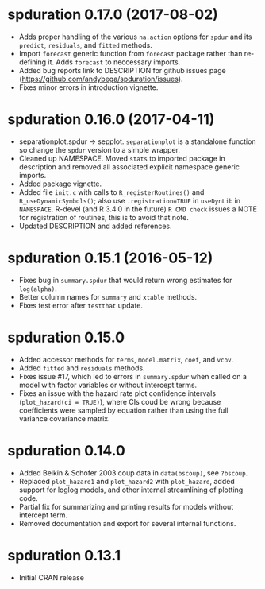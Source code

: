 # spduration 0.17.0 (2017-08-02)

* Adds proper handling of the various `na.action` options for `spdur` and its `predict`, `residuals`, and `fitted` methods. 
* Import `forecast` generic function from `forecast` package rather than re-defining it. Adds `forecast` to neccessary imports. 
* Added bug reports link to DESCRIPTION for github issues page (https://github.com/andybega/spduration/issues). 
* Fixes minor errors in introduction vignette. 

# spduration 0.16.0 (2017-04-11)

* separationplot.spdur -> sepplot. `separationplot` is a standalone function so change the `spdur` version to a simple wrapper. 
* Cleaned up NAMESPACE. Moved `stats` to imported package in description and removed all associated explicit namespace generic imports. 
* Added package vignette.
* Added file `init.c` with calls to `R_registerRoutines()` and `R_useDynamicSymbols()`; also use `.registration=TRUE` in `useDynLib` in `NAMESPACE`. R-devel (and R 3.4.0 in the future) `R CMD check` issues a NOTE for registration of routines, this is to avoid that note.  
* Updated DESCRIPTION and added references.

# spduration 0.15.1 (2016-05-12)

* Fixes bug in `summary.spdur` that would return wrong estimates for `log(alpha)`.
* Better column names for `summary` and `xtable` methods.
* Fixes test error after `testthat` update.

# spduration 0.15.0

* Added accessor methods for `terms`, `model.matrix`, `coef`, and `vcov`. 
* Added `fitted` and `residuals` methods.
* Fixes issue #17, which led to errors in `summary.spdur` when called on a model 
with factor variables or without intercept terms. 
* Fixes an issue with the hazard rate plot confidence intervals (`plot_hazard(ci = TRUE)`), where CIs coud be wrong because coefficients were sampled by equation rather than using the full variance covariance matrix.

# spduration 0.14.0

* Added Belkin & Schofer 2003 coup data in `data(bscoup)`, see `?bscoup`. 
* Replaced `plot_hazard1` and `plot_hazard2` with `plot_hazard`, added support for loglog models, and other internal streamlining of plotting code. 
* Partial fix for summarizing and printing results for models without intercept term.
* Removed documentation and export for several internal functions.

# spduration 0.13.1

* Initial CRAN release
